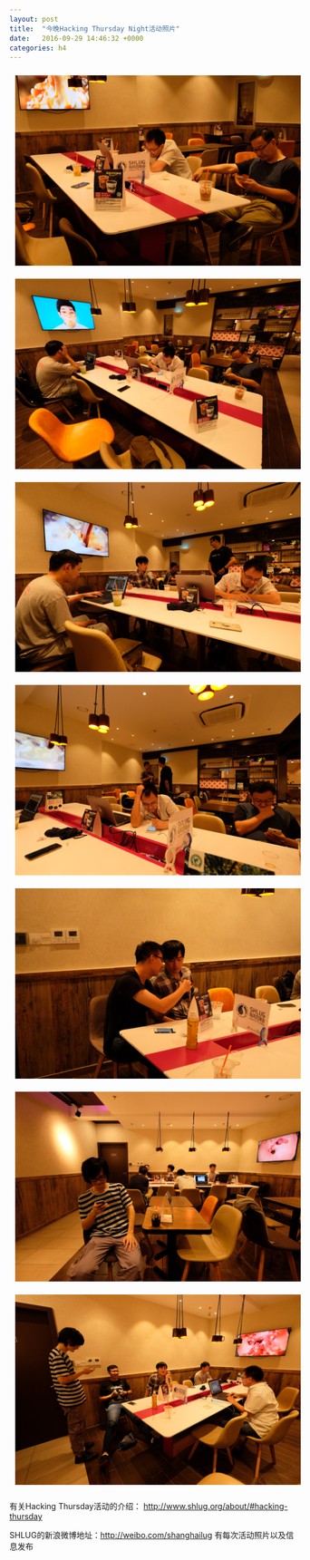 ```yaml
---
layout: post
title:  "今晚Hacking Thursday Night活动照片"
date:   2016-09-29 14:46:32 +0000
categories: h4
---
```


[<img style='margin:10px;' src='https://raw.githubusercontent.com/shanghailug/res2016/master/g929.h4/g929_1938_0200+08.1920p.jpg'>](https://raw.githubusercontent.com/shanghailug/res2016/master/g929.h4/g929_1938_0200+08.JPG)
[<img style='margin:10px;' src='https://raw.githubusercontent.com/shanghailug/res2016/master/g929.h4/g929_1954_1700+08.1920p.jpg'>](https://raw.githubusercontent.com/shanghailug/res2016/master/g929.h4/g929_1954_1700+08.JPG)
[<img style='margin:10px;' src='https://raw.githubusercontent.com/shanghailug/res2016/master/g929.h4/g929_2012_2400+08.1920p.jpg'>](https://raw.githubusercontent.com/shanghailug/res2016/master/g929.h4/g929_2012_2400+08.JPG)
[<img style='margin:10px;' src='https://raw.githubusercontent.com/shanghailug/res2016/master/g929.h4/g929_2029_5000+08.1920p.jpg'>](https://raw.githubusercontent.com/shanghailug/res2016/master/g929.h4/g929_2029_5000+08.JPG)
[<img style='margin:10px;' src='https://raw.githubusercontent.com/shanghailug/res2016/master/g929.h4/g929_2052_3900+08.1920p.jpg'>](https://raw.githubusercontent.com/shanghailug/res2016/master/g929.h4/g929_2052_3900+08.JPG)
[<img style='margin:10px;' src='https://raw.githubusercontent.com/shanghailug/res2016/master/g929.h4/g929_2103_0000+08.1920p.jpg'>](https://raw.githubusercontent.com/shanghailug/res2016/master/g929.h4/g929_2103_0000+08.JPG)
[<img style='margin:10px;' src='https://raw.githubusercontent.com/shanghailug/res2016/master/g929.h4/g929_2105_3800+08.1920p.jpg'>](https://raw.githubusercontent.com/shanghailug/res2016/master/g929.h4/g929_2105_3800+08.JPG)

有关Hacking Thursday活动的介绍：
http://www.shlug.org/about/#hacking-thursday

SHLUG的新浪微博地址：http://weibo.com/shanghailug 有每次活动照片以及信息发布


